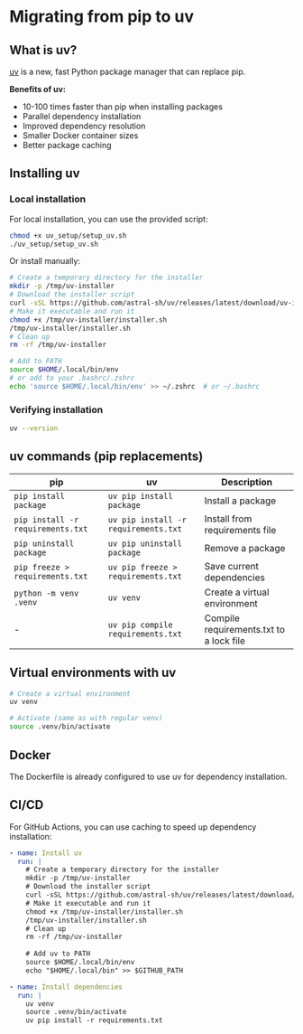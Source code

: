 # Migrating from pip to uv

## What is uv?

[uv](https://github.com/astral-sh/uv) is a new, fast Python package manager that can replace pip.

**Benefits of uv:**
- 10-100 times faster than pip when installing packages
- Parallel dependency installation
- Improved dependency resolution
- Smaller Docker container sizes
- Better package caching

## Installing uv

### Local installation

For local installation, you can use the provided script:

```bash
chmod +x uv_setup/setup_uv.sh
./uv_setup/setup_uv.sh
```

Or install manually:

```bash
# Create a temporary directory for the installer
mkdir -p /tmp/uv-installer
# Download the installer script
curl -sSL https://github.com/astral-sh/uv/releases/latest/download/uv-installer.sh -o /tmp/uv-installer/installer.sh
# Make it executable and run it
chmod +x /tmp/uv-installer/installer.sh
/tmp/uv-installer/installer.sh
# Clean up
rm -rf /tmp/uv-installer

# Add to PATH
source $HOME/.local/bin/env
# or add to your .bashrc/.zshrc
echo 'source $HOME/.local/bin/env' >> ~/.zshrc  # or ~/.bashrc
```

### Verifying installation

```bash
uv --version
```

## uv commands (pip replacements)

| pip                            | uv                        | Description                               |
|--------------------------------|---------------------------|-------------------------------------------|
| `pip install package`          | `uv pip install package`  | Install a package                         |
| `pip install -r requirements.txt` | `uv pip install -r requirements.txt` | Install from requirements file |
| `pip uninstall package`        | `uv pip uninstall package` | Remove a package                         |
| `pip freeze > requirements.txt`| `uv pip freeze > requirements.txt` | Save current dependencies         |
| `python -m venv .venv`         | `uv venv`                 | Create a virtual environment              |
| -                              | `uv pip compile requirements.txt` | Compile requirements.txt to a lock file |

## Virtual environments with uv

```bash
# Create a virtual environment
uv venv

# Activate (same as with regular venv)
source .venv/bin/activate
```

## Docker

The Dockerfile is already configured to use uv for dependency installation.

## CI/CD

For GitHub Actions, you can use caching to speed up dependency installation:

```yaml
- name: Install uv
  run: |
    # Create a temporary directory for the installer
    mkdir -p /tmp/uv-installer
    # Download the installer script
    curl -sSL https://github.com/astral-sh/uv/releases/latest/download/uv-installer.sh -o /tmp/uv-installer/installer.sh
    # Make it executable and run it
    chmod +x /tmp/uv-installer/installer.sh
    /tmp/uv-installer/installer.sh
    # Clean up
    rm -rf /tmp/uv-installer
    
    # Add uv to PATH
    source $HOME/.local/bin/env
    echo "$HOME/.local/bin" >> $GITHUB_PATH

- name: Install dependencies
  run: |
    uv venv
    source .venv/bin/activate
    uv pip install -r requirements.txt
```
